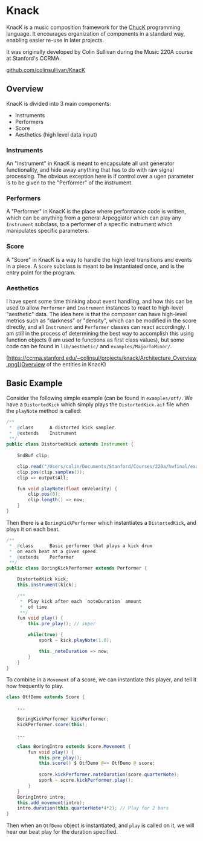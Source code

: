 # Knack

KnacK is a music composition framework for the [ChucK](http://chuck.cs.princeton.edu/) programming language.  It encourages organization of components in a standard way, enabling easier re-use in later projects.

It was originally developed by Colin Sullivan during the Music 220A course at Stanford's CCRMA.

[github.com/colinsullivan/KnacK](https://github.com/colinsullivan/KnacK)

## Overview

KnacK is divided into 3 main components:

* Instruments
* Performers
* Score
* Aesthetics (high level data input)

### Instruments

An "Instrument" in KnacK is meant to encapsulate all unit generator functionality, and hide away anything that has to do with raw signal processing.  The obvious exception here is if control over a ugen parameter is to be given to the "Performer" of the instrument.

### Performers

A "Performer" in KnacK is the place where performance code is written, which can be anything from a general Arpeggiator which can play any `Instrument` subclass, to a performer of a specific instrument which manipulates specific parameters.

### Score

A "Score" in KnacK is a way to handle the high level transitions and events in a piece.  A `Score` subclass is meant to be instantiated once, and is the entry point for the program.

### Aesthetics

I have spent some time thinking about event handling, and how this can be used to allow `Performer` and `Instrument` instances to react to high-level "aesthetic" data.  The idea here is that the composer can have high-level metrics such as "darkness" or "density", which can be modified in the score directly, and all `Instrument` and `Performer` classes can react accordingly.  I am still in the process of determining the best way to accomplish this using function objects (I am used to functions as first class values), but some code can be found in `lib/aesthetic/` and `examples/MajorToMinor/`.

[https://ccrma.stanford.edu/~colinsul/projects/knack/Architecture_Overview.png](Overview of the entities in KnacK)

## Basic Example

Consider the following simple example (can be found in `examples/otf/`.  We have a `DistortedKick` which simply plays the `DistortedKick.aif` file when the `playNote` method is called:

```java
/**
 *  @class      A distorted kick sampler.
 *  @extends    Instrument
 **/
public class DistortedKick extends Instrument {
    
    SndBuf clip;

    clip.read("/Users/colin/Documents/Stanford/Courses/220a/hwfinal/examples/otf/DistortedKick.aif");
    clip.pos(clip.samples());
    clip => outputsAll;

    fun void playNote(float onVelocity) {
        clip.pos(0);
        clip.length() => now;
    }
}
```

Then there is a `BoringKickPerformer` which instantiates a `DistortedKick`, and plays it on each beat.

```java
/**
 *  @class      Basic performer that plays a kick drum
 *  on each beat at a given speed.
 *  @extends    Performer
 **/
public class BoringKickPerformer extends Performer {

    DistortedKick kick;
    this.instrument(kick);

    /**
     *  Play kick after each `noteDuration` amount
     *  of time.
     **/
    fun void play() {
        this.pre_play(); // super

        while(true) {
            spork ~ kick.playNote(1.0);

            this._noteDuration => now;
        }
    }
}
```

To combine in a `Movement` of a score, we can instantiate this player, and tell it how frequently to play.

```java
class OtfDemo extends Score {

    ...

    BoringKickPerformer kickPerformer;
    kickPerformer.score(this);

    ...

    class BoringIntro extends Score.Movement {
        fun void play() {
            this.pre_play();
            this.score() $ OtfDemo @=> OtfDemo @ score;
            
            score.kickPerformer.noteDuration(score.quarterNote);
            spork ~ score.kickPerformer.play();
        }
    }
    BoringIntro intro;
    this.add_movement(intro);
    intro.duration(this.quarterNote*4*2); // Play for 2 bars
}
```

Then when an `OtfDemo` object is instantiated, and `play` is called on it, we will hear our beat play for the duration specified.